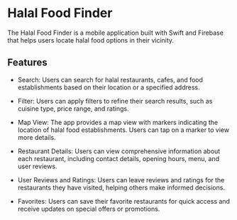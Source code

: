 # Halal Food Finder
The Halal Food Finder is a mobile application built with Swift and Firebase that helps users locate halal food options in their vicinity.

## Features
- Search: Users can search for halal restaurants, cafes, and food establishments based on their location or a specified address.

- Filter: Users can apply filters to refine their search results, such as cuisine type, price range, and ratings.

- Map View: The app provides a map view with markers indicating the location of halal food establishments. Users can tap on a marker to view more details.

- Restaurant Details: Users can view comprehensive information about each restaurant, including contact details, opening hours, menu, and user reviews.

- User Reviews and Ratings: Users can leave reviews and ratings for the restaurants they have visited, helping others make informed decisions.

- Favorites: Users can save their favorite restaurants for quick access and receive updates on special offers or promotions.